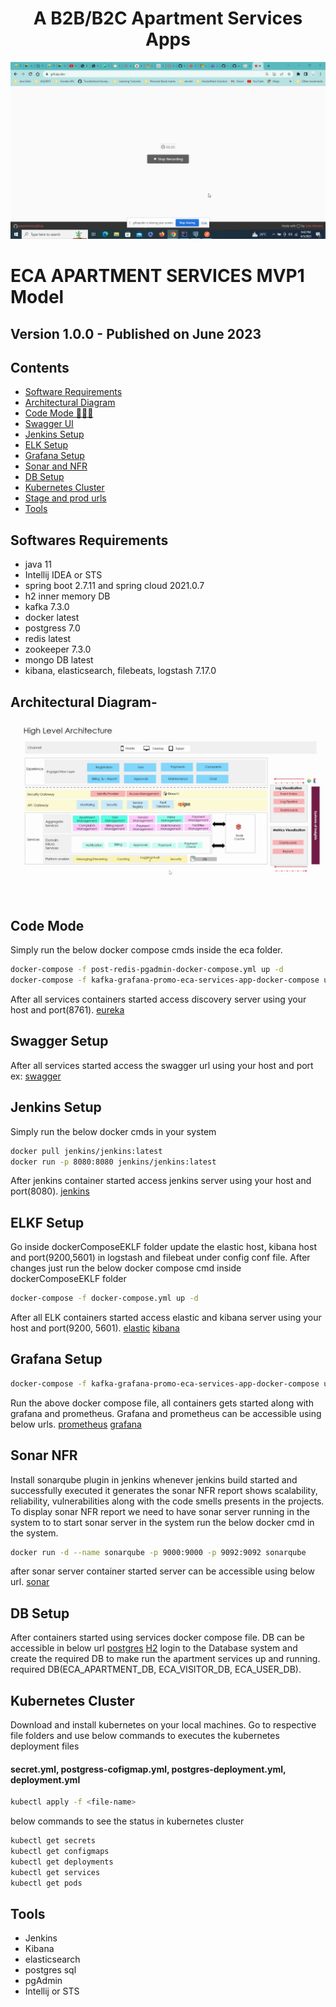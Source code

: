 <h1 align="center">A B2B/B2C Apartment Services Apps</h1>

<img alt="MVP1 model" src="eca-apartment-services.gif"> </img>

ECA APARTMENT SERVICES MVP1 Model
=============================

## Version 1.0.0 - Published on June 2023

## Contents
- [Software Requirements](#softwares-requirements)
- [Architectural Diagram](#architectural-diagram)
- [Code Mode 👨🏽‍💻](#code-mode)
- [Swagger UI](#swagger-setup)
- [Jenkins Setup](#jenkins-setup)
- [ELK Setup](#elkf-setup)
- [Grafana Setup](#grafana-setup)
- [Sonar and NFR](#sonar-nfr)
- [DB Setup](#db-setup)
- [Kubernetes Cluster](#kubernetes-cluster)
- [Stage and prod urls](#stage-prod-urls)
- [Tools](#tools)

## Softwares Requirements
- java 11 
- Intellij IDEA or STS
- spring boot 2.7.11 and spring cloud 2021.0.7
- h2 inner memory DB
- kafka 7.3.0
- docker latest
- postgress 7.0
- redis latest
- zookeeper 7.3.0
- mongo DB latest
- kibana, elasticsearch, filebeats, logstash 7.17.0

## Architectural Diagram-
<img alt="MVP1 model" src="eca-highlevel.jpg"> </img>

## Code Mode

Simply run the below docker compose cmds inside the eca folder.

```bash
docker-compose -f post-redis-pgadmin-docker-compose.yml up -d
docker-compose -f kafka-grafana-promo-eca-services-app-docker-compose up -d
```
After all services containers started access discovery server using your host and port(8761).
[eureka](https://localhost:8761/)

## Swagger Setup

After all services started access the swagger url using your host and port ex:
[swagger](https://localhost:6090/swagger-ui/index.html/)
## Jenkins Setup

Simply run the below docker cmds in your system

```bash
docker pull jenkins/jenkins:latest
docker run -p 8080:8080 jenkins/jenkins:latest
```
After jenkins container started access jenkins server using your host and port(8080).
[jenkins](https://localhost:8080/)

## ELKF Setup

Go inside dockerComposeEKLF folder update the elastic host, kibana host and port(9200,5601) in logstash and filebeat under config conf file.
After changes just run the below docker compose cmd inside dockerComposeEKLF folder

```bash
docker-compose -f docker-compose.yml up -d
```
After all ELK containers started access elastic and kibana server using your host and port(9200, 5601).
[elastic](https://localhost:9200/)
[kibana](https://localhost:5601/)

## Grafana Setup
```bash
docker-compose -f kafka-grafana-promo-eca-services-app-docker-compose up -d
```
Run the above docker compose file, all containers gets started along with grafana and prometheus.
Grafana and prometheus can be accessible using below urls.
[prometheus](https://localhost:9090/)
[grafana](https://localhost:3000/)

## Sonar NFR
Install sonarqube plugin in jenkins whenever jenkins build started and successfully executed it generates the
sonar NFR report shows scalability, reliability, vulnerabilities along with the code smells presents in the projects.
To display sonar NFR report we need to have sonar server running in the system to
to start sonar server in the system run the below docker cmd in the system.

```bash
docker run -d --name sonarqube -p 9000:9000 -p 9092:9092 sonarqube
```
after sonar server container started server can be accessible using below url.
[sonar](https://localhost:9000/)

## DB Setup
After containers started using services docker compose file. DB can be accessible in below url
[postgres](https://localhost:5050/)
[H2](https://localhost:6090/h2-console/)
login to the Database system and create the required DB to make run the apartment services up and running.
required DB(ECA_APARTMENT_DB, ECA_VISITOR_DB, ECA_USER_DB).

## Kubernetes Cluster
Download and install kubernetes on your local machines.
Go to respective file folders and use below commands to executes the kubernetes deployment files
#### secret.yml, postgress-cofigmap.yml, postgres-deployment.yml, deployment.yml

```bash
kubectl apply -f <file-name>
```
below commands to see the status in kubernetes cluster

```bash
kubectl get secrets
kubectl get configmaps
kubectl get deployments
kubectl get services
kubectl get pods
```

## Tools
- Jenkins
- Kibana
- elasticsearch
- postgres sql
- pgAdmin
- Intellij or STS







